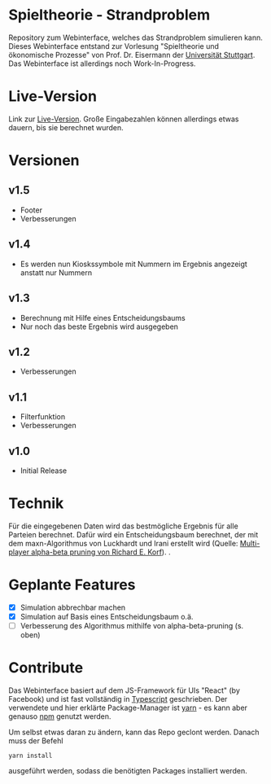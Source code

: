 # Spieltheorie - Strandproblem
Repository zum Webinterface, welches das Strandproblem simulieren kann. Dieses Webinterface entstand zur Vorlesung "Spieltheorie und ökonomische Prozesse" von Prof. Dr. Eisermann der [Universität Stuttgart](https://www.uni-stuttgart.de/). Das Webinterface ist allerdings noch Work-In-Progress.

# Live-Version
Link zur [Live-Version](https://dudrie.github.io/spieltheorie-strandproblem/). Große Eingabezahlen können allerdings etwas dauern, bis sie berechnet wurden.

# Versionen
## v1.5
- Footer
- Verbesserungen
## v1.4
- Es werden nun Kioskssymbole mit Nummern im Ergebnis angezeigt anstatt nur Nummern
## v1.3
- Berechnung mit Hilfe eines Entscheidungsbaums
- Nur noch das beste Ergebnis wird ausgegeben
## v1.2
- Verbesserungen
## v1.1
- Filterfunktion
- Verbesserungen
## v1.0
- Initial Release

# Technik
Für die eingegebenen Daten wird das bestmögliche Ergebnis für alle Parteien berechnet. Dafür wird ein Entscheidungsbaum berechnet, der mit dem maxn-Algorithmus von Luckhardt und Irani erstellt wird (Quelle: [Multi-player alpha-beta pruning von Richard E. Korf](https://pdfs.semanticscholar.org/ec08/284de3ac57f72e3aa931881808c322be5edc.pdf)).
.
# Geplante Features
- [x] Simulation abbrechbar machen
- [x] Simulation auf Basis eines Entscheidungsbaum o.ä.
- [ ] Verbesserung des Algorithmus mithilfe von alpha-beta-pruning (s. oben)

# Contribute
Das Webinterface basiert auf dem JS-Framework für UIs "React" (by Facebook) und ist fast vollständig in [Typescript](http://www.typescriptlang.org/) geschrieben. Der verwendete und hier erklärte Package-Manager ist [yarn](https://yarnpkg.com/lang/en/) - es kann aber genauso [npm](https://www.npmjs.com/) genutzt werden.

Um selbst etwas daran zu ändern, kann das Repo geclont werden. Danach muss der Befehl
```
yarn install
```
ausgeführt werden, sodass die benötigten Packages installiert werden. 
